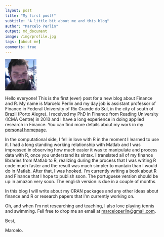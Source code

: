 ```yaml
---
layout: post
title: "My first post!"
subtitle: "A little bit about me and this blog"
author: "Marcelo Perlin"
output: md_document
image: /img/profile.jpg
tags: [about me]
comments: true
---
```


<img src="/img/profile.jpg" width="20%" />

Hello everyone! This is the first (ever) post for a new blog about
Finance and R. My name is Marcelo Perlin and my day job is assistant
professor of Finance in Federal University of Rio Grande do Sul, in the
city of south of Brazil (Porto Alegre). I received my PhD in Finance
from Reading University (ICMA Centre) in 2010 and I have a long
experience in doing applied research in Finance. You can find more
details about my work in my [personal
homepage](https://sites.google.com/site/marceloperlin/).

In the computational side, I fell in love with R in the moment I learned
to use it. I had a long standing working relationship with Matlab and I
was impressed in observing how much easier it was to manipulate and
process data with R, once you understand its sintax. I translated all of
my finance libraries from Matlab to R, realizing during the process that
I was writing R code much faster and the result was much simpler to
mantain than I would do in Matlab. After that, I was hooked. I'm
currently writing a book about R and Finance that I hope to publish
soon. The portuguese version should be up in amazon very soon. The
english version is due in a couple of months.

In this blog I will write about my CRAN packages and any other ideas
about finance and R or research papers that I'm currently working on. 

Oh, and when I'm not researching and teaching, I also love playing
tennis and swimming. Fell free to drop me an email at
[marceloperlin@gmail.com](marceloperlin@gmail.com).

Best,

Marcelo.
